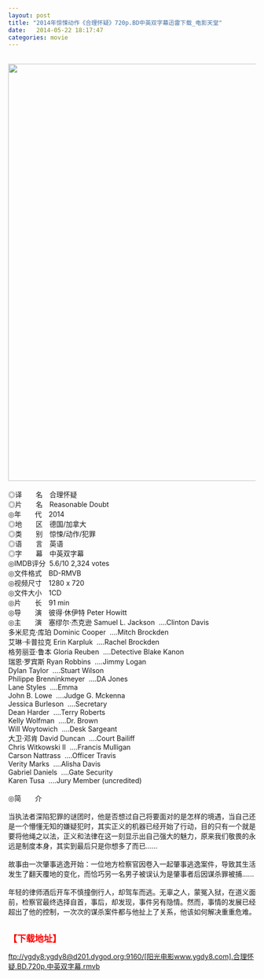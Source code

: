 ```yaml
---
layout: post
title: "2014年惊悚动作《合理怀疑》720p.BD中英双字幕迅雷下载_电影天堂"
date:   2014-05-22 18:17:47
categories: movie
---
```

<html>
 <body>
  <p>
  </p>
  <p>
   <br/>
   <img alt="" border="0" height="855" src="http://img.world-in-hd.net/images/F8Yxd.jpg" style="WIDTH: 575px; HEIGHT: 849px" width="573"/>
   <br/>
   <br/>
   ◎译　　名　合理怀疑
   <br/>
   ◎片　　名　Reasonable Doubt
   <br/>
   ◎年　　代　2014
   <br/>
   ◎地　　区　德国/加拿大
   <br/>
   ◎类　　别　惊悚/动作/犯罪
   <br/>
   ◎语　　言　英语
   <br/>
   ◎字　　幕　中英双字幕
   <br/>
   ◎IMDB评分  5.6/10 2,324 votes
   <br/>
   ◎文件格式　BD-RMVB
   <br/>
   ◎视频尺寸　1280 x 720
   <br/>
   ◎文件大小　1CD
   <br/>
   ◎片　　长　91 min
   <br/>
   ◎导　　演　彼得·休伊特 Peter Howitt
   <br/>
   ◎主　　演　塞缪尔·杰克逊 Samuel L. Jackson  ....Clinton Davis
   <br/>
   多米尼克·库珀 Dominic Cooper  ....Mitch Brockden
   <br/>
   艾琳·卡普拉克 Erin Karpluk  ....Rachel Brockden
   <br/>
   格劳丽亚·鲁本 Gloria Reuben  ....Detective Blake Kanon
   <br/>
   瑞恩·罗宾斯 Ryan Robbins  ....Jimmy Logan
   <br/>
   Dylan Taylor  ....Stuart Wilson
   <br/>
   Philippe Brenninkmeyer  ....DA Jones
   <br/>
   Lane Styles  ....Emma
   <br/>
   John B. Lowe  ....Judge G. Mckenna
   <br/>
   Jessica Burleson  ....Secretary
   <br/>
   Dean Harder  ....Terry Roberts
   <br/>
   Kelly Wolfman  ....Dr. Brown
   <br/>
   Will Woytowich  ....Desk Sargeant
   <br/>
   大卫·邓肯 David Duncan  ....Court Bailiff
   <br/>
   Chris Witkowski II  ....Francis Mulligan
   <br/>
   Carson Nattrass  ....Officer Travis
   <br/>
   Verity Marks  ....Alisha Davis
   <br/>
   Gabriel Daniels  ....Gate Security
   <br/>
   Karen Tusa  ....Jury Member (uncredited)
   <br/>
   <br/>
   ◎简　　介
   <br/>
   <br/>
   当执法者深陷犯罪的谜团时，他是否想过自己将要面对的是怎样的境遇，当自己还是一个懵懂无知的嫌疑犯时，其实正义的机器已经开始了行动，目的只有一个就是要将他绳之以法，正义和法律在这一刻显示出自己强大的魅力，原来我们敬畏的永远是制度本身，其实到最后只是你想多了而已……
   <br/>
   <br/>
   故事由一次肇事逃逸开始：一位地方检察官因卷入一起肇事逃逸案件，导致其生活发生了翻天覆地的变化，而恰巧另一名男子被误认为是肇事者后因谋杀罪被捕......
   <br/>
   <br/>
   年轻的律师酒后开车不慎撞倒行人，却驾车而逃。无辜之人，蒙冤入狱，在道义面前，检察官最终选择自首，事后，却发现，事件另有隐情。然而，事情的发展已经超出了他的控制，一次次的谋杀案件都与他扯上了关系，他该如何解决重重危难。
   <br/>
   <br/>
   <img alt="" border="0" src="http://img15.poco.cn/mypoco/myphoto/20140308/22/66548034201403082220313442674416591_004.jpg"/>
  </p>
  <p>
  </p>
  <p>
  </p>
  <p>
   <strong>
    <font color="#ff0000" size="4">
     【下载地址】
    </font>
   </strong>
  </p>
  <p>
  </p>
  <p>
  </p>
  <a href="ftp://ygdy8:ygdy8@d201.dygod.org:9160/%5B%E9%98%B3%E5%85%89%E7%94%B5%E5%BD%B1www.ygdy8.com%5D.%E5%90%88%E7%90%86%E6%80%80%E7%96%91.BD.720p.%E4%B8%AD%E8%8B%B1%E5%8F%8C%E5%AD%97%E5%B9%95.rmvb">
   ftp://ygdy8:ygdy8@d201.dygod.org:9160/[阳光电影www.ygdy8.com].合理怀疑.BD.720p.中英双字幕.rmvb
  </a>
 </body>
</html>